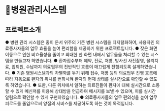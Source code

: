 # 🏥병원관리시스템
## 프로젝트소개
● 병원 관리 시스템은 종이 문서 위주의 기존 병원 시스템을 디지털화하여, 사용자인 의료종사자들의 업무 효율을 높여 편리함을 제공하기 위한 프로젝트입니다.
● 잦은 화면 이동으로 인한 비효율성을 줄이고 최대한 한 화면 내에서 업무들을 처리할 수 있는 시스템을 만들고자 하였습니다. 
● 환자접수부터 예약, 진료, 처방, 방사선 사진촬영, 물리치료, 입퇴원, 수납까지 의료업무의 전반적인 흐름이 매끄럽게 진행되도록 설계하였습니다.
● 기존 병원시스템과의 차별화를 두기 위해 접수, 처방 등의 의료업무 진행 흐름에 따라 자동으로 환자의 위치를 변화시켜 환자의 현재 상태를 실시간으로 확인할 수 있도록 하였습니다.
● 또한, 다른 위치에서 일하는 의료진들이 환자에 대해 실시간으로 소통할 수 있게 메신저를 이용해 상대방을 언급하여 메시지를 보낼 수 있으며, 이를 실시간 알림으로 확인할 수 있게 구현하였습니다. 
● 의료종사자들의 업무 편의성을 높여 업무피로도를 줄임으로써 양질의 서비스를 제공하도록 하는 것이 목적입니다.


